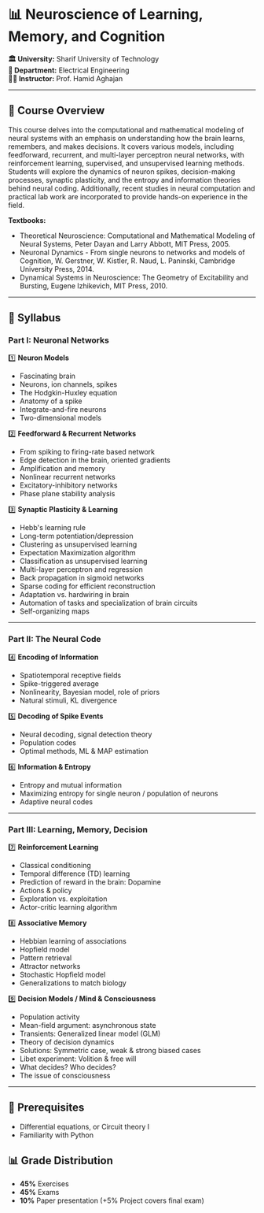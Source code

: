 # 📊 Neuroscience of Learning, Memory, and Cognition

**🏛️ University:** Sharif University of Technology  
**🏢 Department:** Electrical Engineering  
**👨‍🏫 Instructor:** Prof. Hamid Aghajan

---

## 📘 Course Overview

This course delves into the computational and mathematical modeling of neural systems with an emphasis on understanding how the brain learns, remembers, and makes decisions. It covers various models, including feedforward, recurrent, and multi-layer perceptron neural networks, with reinforcement learning, supervised, and unsupervised learning methods. Students will explore the dynamics of neuron spikes, decision-making processes, synaptic plasticity, and the entropy and information theories behind neural coding. Additionally, recent studies in neural computation and practical lab work are incorporated to provide hands-on experience in the field.

**Textbooks:**
- Theoretical Neuroscience: Computational and Mathematical Modeling of Neural Systems, Peter Dayan and Larry Abbott, MIT Press, 2005.
- Neuronal Dynamics - From single neurons to networks and models of Cognition, W. Gerstner, W. Kistler, R. Naud, L. Paninski, Cambridge University Press, 2014.
- Dynamical Systems in Neuroscience: The Geometry of Excitability and Bursting, Eugene Izhikevich, MIT Press, 2010.

---

## 📝 Syllabus

### Part I: Neuronal Networks

1️⃣ **Neuron Models**  
- Fascinating brain  
- Neurons, ion channels, spikes  
- The Hodgkin-Huxley equation  
- Anatomy of a spike  
- Integrate-and-fire neurons  
- Two-dimensional models  

2️⃣ **Feedforward & Recurrent Networks**  
- From spiking to firing-rate based network  
- Edge detection in the brain, oriented gradients  
- Amplification and memory  
- Nonlinear recurrent networks  
- Excitatory-inhibitory networks  
- Phase plane stability analysis  

3️⃣ **Synaptic Plasticity & Learning**  
- Hebb's learning rule  
- Long-term potentiation/depression  
- Clustering as unsupervised learning  
- Expectation Maximization algorithm  
- Classification as unsupervised learning  
- Multi-layer perceptron and regression  
- Back propagation in sigmoid networks  
- Sparse coding for efficient reconstruction  
- Adaptation vs. hardwiring in brain  
- Automation of tasks and specialization of brain circuits  
- Self-organizing maps  

---

### Part II: The Neural Code

4️⃣ **Encoding of Information**  
- Spatiotemporal receptive fields  
- Spike-triggered average  
- Nonlinearity, Bayesian model, role of priors  
- Natural stimuli, KL divergence  

5️⃣ **Decoding of Spike Events**  
- Neural decoding, signal detection theory  
- Population codes  
- Optimal methods, ML & MAP estimation  

6️⃣ **Information & Entropy**  
- Entropy and mutual information  
- Maximizing entropy for single neuron / population of neurons  
- Adaptive neural codes  

---
### Part III: Learning, Memory, Decision

7️⃣ **Reinforcement Learning**  
- Classical conditioning  
- Temporal difference (TD) learning  
- Prediction of reward in the brain: Dopamine  
- Actions & policy  
- Exploration vs. exploitation  
- Actor-critic learning algorithm  

8️⃣ **Associative Memory**  
- Hebbian learning of associations  
- Hopfield model  
- Pattern retrieval  
- Attractor networks  
- Stochastic Hopfield model  
- Generalizations to match biology  

9️⃣ **Decision Models / Mind & Consciousness**  
- Population activity  
- Mean-field argument: asynchronous state  
- Transients: Generalized linear model (GLM)  
- Theory of decision dynamics  
- Solutions: Symmetric case, weak & strong biased cases  
- Libet experiment: Volition & free will  
- What decides? Who decides?  
- The issue of consciousness  

---

## 🎯 Prerequisites  
- Differential equations, or Circuit theory I  
- Familiarity with Python  

## 📊 Grade Distribution  
- **45%** Exercises  
- **45%** Exams  
- **10%** Paper presentation (+5% Project covers final exam)  
